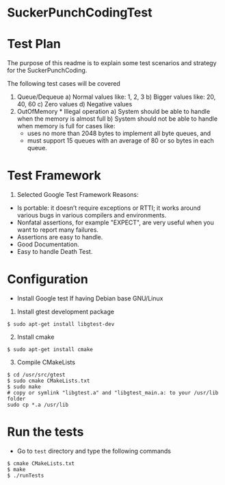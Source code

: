 SuckerPunchCodingTest
=====================

# Test Plan
The purpose of this readme is to explain some test scenarios and strategy
for the SuckerPunchCoding.

The following test cases will be covered
1. Queue/Dequeue
    a) Normal values like: 1, 2, 3
    b) Bigger values like: 20, 40, 60
    c) Zero values
    d) Negative values
2. OutOfMemory * Illegal operation
    a) System should be able to handle when the memory is almost full
    b) System should not be able to handle when memory is full for cases like:
      * uses no more than 2048 bytes to implement all byte queues, and
      * must support 15 queues with an average of 80 or so bytes in each queue.

# Test Framework
1. Selected Google Test Framework
Reasons:
* Is portable: it doesn’t require exceptions or RTTI; it works around various bugs in various compilers and environments.
* Nonfatal assertions, for example "EXPECT", are very useful when you want to report many failures.
* Assertions are easy to handle.
* Good Documentation.
* Easy to handle Death Test.

# Configuration
* Install Google test
If having Debian base GNU/Linux
1. Install gtest development package
```
$ sudo apt-get install libgtest-dev
```
2. Install cmake
```
$ sudo apt-get install cmake
```
3. Compile CMakeLists
```
$ cd /usr/src/gtest
$ sudo cmake CMakeLists.txt
$ sudo make
# copy or symlink "libgtest.a" and "libgtest_main.a: to your /usr/lib folder
sudo cp *.a /usr/lib
```
# Run the tests
* Go to `test` directory and type the following commands
```
$ cmake CMakeLists.txt
$ make
$ ./runTests
```

